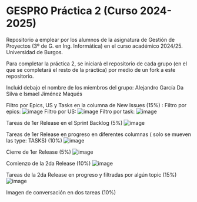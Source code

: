 # GESPRO Práctica 2 (Curso 2024-2025)
Repositorio a emplear por los alumnos de la asignatura de Gestión de Proyectos (3º de G. en Ing. Informática) en el curso académico 2024/25. Universidad de Burgos.

Para completar la práctica 2, se iniciará el repositorio de cada grupo (en el que se completará el resto de la práctica) por medio de un fork a este repositorio.

Incluid debajo el nombre de los miembros del grupo:
Alejandro García Da Silva e Ismael Jiménez Maqués


Filtro por Epics, US y Tasks en la columna de New Issues (15%) :
Filtro por epics:
![image](https://github.com/user-attachments/assets/a161b2cb-1923-4ceb-ab43-4698071e9138)
Filtro por US:
![image](https://github.com/user-attachments/assets/de6b6897-14e0-49a2-b959-6114bfc004a7)
Filtro por task:
![image](https://github.com/user-attachments/assets/912ddaf6-b9dd-4ee8-bee6-4d1ee257c76e)

Tareas de 1er Release en el Sprint Backlog (5%)
![image](https://github.com/user-attachments/assets/d8606b94-24e3-4477-b5cf-dc1e88a29dda)

Tareas de 1er Release en progreso en diferentes columnas ( solo se mueven las type: TASKS) (10%)
![image](https://github.com/user-attachments/assets/3ee35c9d-6bc6-49c6-9be8-af9a27731889)

Cierre de 1er Release (5%)
![image](https://github.com/user-attachments/assets/f9657b99-9a2a-49d7-b823-ce2dd6b3c2ca)

Comienzo de la 2da Release (10%)
![image](https://github.com/user-attachments/assets/1d85f40a-461b-48aa-babc-922dd075cef0)

Tareas de la 2da Release en progreso y filtradas por algún topic (15%)
![image](https://github.com/user-attachments/assets/4891118e-1992-4245-9564-475c30f162f1)

Imagen de conversación en dos tareas (10%)








